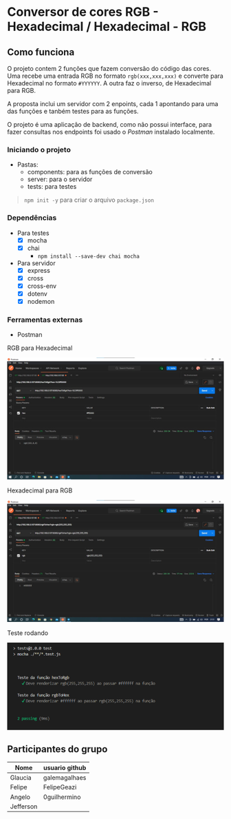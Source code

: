 # Conversor de cores RGB - Hexadecimal / Hexadecimal - RGB

## Como funciona
O projeto contem 2 funções que fazem conversão do código das cores. Uma recebe uma entrada RGB no formato `rgb(xxx,xxx,xxx)` e converte para Hexadecimal no formato `#YYYYYY`. A outra faz o inverso, de Hexadecimal para RGB.

A proposta inclui um servidor com 2 enpoints, cada 1 apontando para uma das funções e tanbém testes para as funções.

O projeto é uma aplicação de backend, como não possui interface, para fazer consultas nos endpoints foi usado o *Postman* instalado localmente.

### Iniciando o projeto
- Pastas:
  - components: para as funções de conversão
  - server: para o servidor
  - tests: para testes


> `npm init -y` para criar o arquivo `package.json`

### Dependências
- Para testes
  - [x] mocha 
  - [x] chai
    - ` npm install --save-dev chai mocha `


- Para servidor
  - [x] express
  - [x] cross
  - [x] cross-env
  - [x] dotenv
  - [x] nodemon

### Ferramentas externas
- Postman

RGB para Hexadecimal

![](./conversorCores/imgs/convert-rgb.jpg)

Hexadecimal para RGB

![](./conversorCores/imgs/converte-hex.jpg)


Teste rodando

![](conversorCores/imgs/teste.png)


 Participantes do grupo
---------------------
Nome|usuario github
----------|----------
Glaucia| galemagalhaes
Felipe| FelipeGeazi
Angelo| 0guilhermino
Jefferson|   